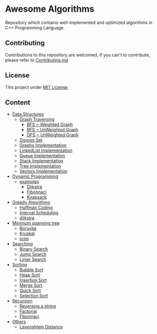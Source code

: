 Awesome Algorithms
==============

Repository which contains well-implemented and optimized algorithms in C++ Programming Language.

Contributing
------------

Contributions to this repository are welcomed, if you can't to contribute, please refer to [Contributing.md](https://github.com/pacifiquem/awesome-algorithms/blob/main/CONTRIBUTING.md)

License
-------

This project under [MIT License](https://github.com/pacifiquem/awesome-algorithms/blob/main/LICENSE)

Content
-------

- [Data Structures](https://github.com/pacifiquem/awesome-algorithms/tree/main/src/Data%20Structures)
  - [Graph Traversing](https://github.com/pacifiquem/awesome-algorithms/tree/main/src/Data%20Structures/graph-traversing)
    - [BFS ~ Weighted Graph](https://github.com/pacifiquem/awesome-algorithms/blob/main/src/Data%20Structures/graph-traversing/graphs-BFS-weighted.cpp)
    - [BFS ~ UnWeighted Graph](https://github.com/pacifiquem/awesome-algorithms/blob/main/src/Data%20Structures/graph-traversing/graphs-BFS.cpp)
    - [DFS ~ UnWeighted Graph](https://github.com/pacifiquem/awesome-algorithms/blob/main/src/Data%20Structures/graph-traversing/graphs-DFS.cpp)
  - [Disjoint Set](https://github.com/pacifiquem/awesome-algorithms/blob/main/src/Data%20Structures/disjoint-set.cpp)
  - [Graphs Implementation](https://github.com/pacifiquem/awesome-algorithms/blob/main/src/Data%20Structures/graphs.cpp)
  - [LinkedList Implementation](https://github.com/pacifiquem/awesome-algorithms/blob/main/src/Data%20Structures/linkedlist.cpp)
  - [Queue Implementation](https://github.com/pacifiquem/awesome-algorithms/blob/main/src/Data%20Structures/queue.cpp)
  - [Stack Implementation](https://github.com/pacifiquem/awesome-algorithms/blob/main/src/Data%20Structures/stack.cpp)
  - [Tree Implementation](https://github.com/pacifiquem/awesome-algorithms/blob/main/src/Data%20Structures/tree.cpp)
  - [Vectors Implementation](https://github.com/pacifiquem/awesome-algorithms/blob/main/src/Data%20Structures/vectors.cpp)
- [Dynamic Programming](https://github.com/pacifiquem/awesome-algorithms/tree/main/src/Dynamic%20Programming)
  - [examples](https://github.com/pacifiquem/awesome-algorithms/tree/main/src/Dynamic%20Programming/examples)
    - [Dijkstra](https://github.com/pacifiquem/awesome-algorithms/blob/main/src/Dynamic%20Programming/examples/dijkstra.cpp)
    - [Fibonnaci](https://github.com/pacifiquem/awesome-algorithms/blob/main/src/Dynamic%20Programming/examples/fibonnaci.cpp)
    - [Knapsack](https://github.com/pacifiquem/awesome-algorithms/blob/main/src/Dynamic%20Programming/examples/knapsack.cpp)
- [Greedy Algorithms](https://github.com/pacifiquem/awesome-algorithms/tree/main/src/Greedy%20Algorithms)
  - [Huffman Coding](https://github.com/pacifiquem/awesome-algorithms/blob/main/src/Greedy%20Algorithms/Huffman%20Coding.cpp)
  - [Interval Scheduling](https://github.com/pacifiquem/awesome-algorithms/blob/main/src/Greedy%20Algorithms/Interval%20Scheduling.cpp)
  - [dijkstra](https://github.com/pacifiquem/awesome-algorithms/blob/main/src/Greedy%20Algorithms/dijkstra.cpp)
- [Minimum spanning tree](https://github.com/pacifiquem/awesome-algorithms/tree/main/src/Minimum%20Spanning%20Tree)
  - [Boruvka](https://github.com/pacifiquem/awesome-algorithms/blob/main/src/Minimum%20Spanning%20Tree/boruvka.cpp)
  - [Kruskal](https://github.com/pacifiquem/awesome-algorithms/blob/main/src/Minimum%20Spanning%20Tree/kruskal.cpp)
  - [prim](https://github.com/pacifiquem/awesome-algorithms/blob/main/src/Minimum%20Spanning%20Tree/prim.cpp)
- [Searching](https://github.com/pacifiquem/awesome-algorithms/tree/main/src/searching)
  - [Binary Search](https://github.com/pacifiquem/awesome-algorithms/blob/main/src/searching/binary.cpp)
  - [Jump Search](https://github.com/pacifiquem/awesome-algorithms/blob/main/src/searching/jump.cpp)
  - [Linier Search](https://github.com/pacifiquem/awesome-algorithms/blob/main/src/searching/linear.cpp)
- [Sorting](https://github.com/pacifiquem/awesome-algorithms/tree/main/src/sorting)
  - [Bubble Sort](https://github.com/pacifiquem/awesome-algorithms/blob/main/src/sorting/bubble.cpp)
  - [Heap Sort](https://github.com/pacifiquem/awesome-algorithms/blob/main/src/sorting/heap.cpp)
  - [Insertion Sort](https://github.com/pacifiquem/awesome-algorithms/blob/main/src/sorting/insertion.cpp)
  - [Merge Sort](https://github.com/pacifiquem/awesome-algorithms/blob/main/src/sorting/merge.cpp)
  - [Quick Sort](https://github.com/pacifiquem/awesome-algorithms/blob/main/src/sorting/quick.cpp)
  - [Selection Sort](https://github.com/pacifiquem/awesome-algorithms/blob/main/src/sorting/selection.cpp)
- [Recursion](https://github.com/pacifiquem/awesome-algorithms/blob/main/src/recursion)
  - [Reversing a string](https://github.com/pacifiquem/awesome-algorithms/blob/main/src/recursion/Reversing%20a%20String.cpp)
  - [Factorial](https://github.com/pacifiquem/awesome-algorithms/blob/main/src/recursion/factorial.cpp)
  - [Fibonnaci](https://github.com/pacifiquem/awesome-algorithms/blob/main/src/recursion/fibonnaci.cpp)
- [Others](https://github.com/pacifiquem/awesome-algorithms/blob/main/src/others)
  - [Levenshtein Distance](https://github.com/pacifiquem/awesome-algorithms/blob/main/src/others/Levenshtein_distance.cpp)

